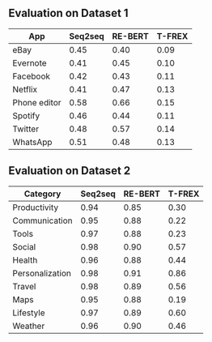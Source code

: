 ## Evaluation on Dataset 1

| App | Seq2seq | RE-BERT | T-FREX |
| --- | --- | --- | --- |
eBay | 0.45 | 0.40 | 0.09
Evernote | 0.41 | 0.45 | 0.10
Facebook | 0.42 | 0.43 | 0.11
Netflix | 0.41 | 0.47 | 0.13
Phone editor | 0.58 | 0.66 | 0.15
Spotify | 0.46 | 0.44 | 0.11
Twitter | 0.48 | 0.57 | 0.14
WhatsApp | 0.51 | 0.48 | 0.13

## Evaluation on Dataset 2
| Category | Seq2seq | RE-BERT | T-FREX |
| --- | --- | --- | --- |
Productivity | 0.94 | 0.85 | 0.30
Communication | 0.95 | 0.88 | 0.22
Tools | 0.97 | 0.88 | 0.23
Social | 0.98 | 0.90 | 0.57
Health | 0.96 | 0.88 | 0.44
Personalization | 0.98 | 0.91 | 0.86
Travel | 0.98 | 0.89 | 0.56
Maps | 0.95 | 0.88 | 0.19
Lifestyle | 0.97 | 0.89 | 0.60
Weather | 0.96 | 0.90 | 0.46